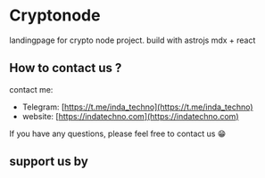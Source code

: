 # Cryptonode
landingpage for crypto node project. build with astrojs mdx + react

## How to contact us ?

contact me:

* Telegram: [https://t.me/inda_techno](https://t.me/inda_techno)
* website: [https://indatechno.com](https://indatechno.com)


If you have any questions, please feel free to contact us 😁

## support us by